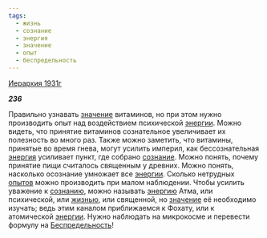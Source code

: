 ```yaml
---
tags:
  - жизнь
  - сознание
  - энергия
  - значение
  - опыт
  - беспредельность
---
```

[Иерархия 1931г](https://127.0.0.1:4002/agni/1931)

___236___

Правильно узнавать [значение](../../../tags/#значение) витаминов, но при этом нужно производить опыт над воздействием психической [энергии](../../../tags/#[энергия](../../../tags/#энергия)). Можно видеть, что принятие витаминов сознательное увеличивает их полезность во много раз. Также можно заметить, что витамины, принятые во время гнева, могут усилить империл, как бессознательная [энергия](../../../tags/#энергия) усиливает пункт, где собрано [сознание](../../../tags/#сознание). Можно понять, почему принятие пищи считалось священным у древних. Можно понять, насколько осознание умножает все [энергии](../../../tags/#[энергия](../../../tags/#энергия)). Сколько нетрудных [опытов](../../../tags/#опыт) можно производить при малом наблюдении. Чтобы усилить уважение к [сознанию](../../../tags/#сознание), можно называть [энергию](../../../tags/#энергия) Атма, или психической, или [жизнью](../../../tags/#жизнь), или священной, но [значение](../../../tags/#значение) её необходимо изучать; ведь этим каналом приближаемся к Фохату, или к атомической [энергии](../../../tags/#[энергия](../../../tags/#энергия)). Нужно наблюдать на микрокосме и перевести формулу на [Беспредельность](../../../tags/#беспредельность)!   


